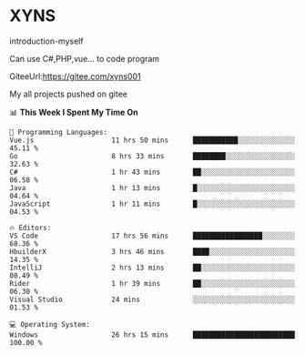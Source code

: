 # XYNS
introduction-myself

Can use C#,PHP,vue... to code program

GiteeUrl:https://gitee.com/xyns001

My all projects pushed on gitee

<!--START_SECTION:waka-->
📊 **This Week I Spent My Time On** 

```text
💬 Programming Languages: 
Vue.js                   11 hrs 50 mins      ███████████░░░░░░░░░░░░░░   45.11 % 
Go                       8 hrs 33 mins       ████████░░░░░░░░░░░░░░░░░   32.63 % 
C#                       1 hr 43 mins        ██░░░░░░░░░░░░░░░░░░░░░░░   06.58 % 
Java                     1 hr 13 mins        █░░░░░░░░░░░░░░░░░░░░░░░░   04.64 % 
JavaScript               1 hr 11 mins        █░░░░░░░░░░░░░░░░░░░░░░░░   04.53 % 

🔥 Editors: 
VS Code                  17 hrs 56 mins      █████████████████░░░░░░░░   68.36 % 
HbuilderX                3 hrs 46 mins       ████░░░░░░░░░░░░░░░░░░░░░   14.35 % 
IntelliJ                 2 hrs 13 mins       ██░░░░░░░░░░░░░░░░░░░░░░░   08.49 % 
Rider                    1 hr 39 mins        ██░░░░░░░░░░░░░░░░░░░░░░░   06.30 % 
Visual Studio            24 mins             ░░░░░░░░░░░░░░░░░░░░░░░░░   01.53 % 

💻 Operating System: 
Windows                  26 hrs 15 mins      █████████████████████████   100.00 % 
```


<!--END_SECTION:waka-->
